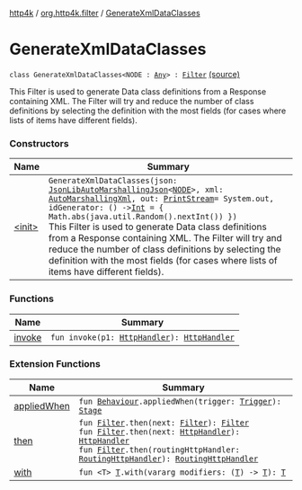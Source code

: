 [http4k](../../index.md) / [org.http4k.filter](../index.md) / [GenerateXmlDataClasses](./index.md)

# GenerateXmlDataClasses

`class GenerateXmlDataClasses<NODE : `[`Any`](https://kotlinlang.org/api/latest/jvm/stdlib/kotlin/-any/index.html)`> : `[`Filter`](../../org.http4k.core/-filter/index.md) [(source)](https://github.com/http4k/http4k/blob/master/http4k-core/src/main/kotlin/org/http4k/filter/GenerateXmlDataClasses.kt#L16)

This Filter is used to generate Data class definitions from a Response containing XML. The Filter will try and reduce
the number of class definitions by selecting the definition with the most fields (for cases where lists of items
have different fields).

### Constructors

| Name | Summary |
|---|---|
| [&lt;init&gt;](-init-.md) | `GenerateXmlDataClasses(json: `[`JsonLibAutoMarshallingJson`](../../org.http4k.format/-json-lib-auto-marshalling-json/index.md)`<`[`NODE`](index.md#NODE)`>, xml: `[`AutoMarshallingXml`](../../org.http4k.format/-auto-marshalling-xml/index.md)`, out: `[`PrintStream`](https://docs.oracle.com/javase/6/docs/api/java/io/PrintStream.html)` = System.out, idGenerator: () -> `[`Int`](https://kotlinlang.org/api/latest/jvm/stdlib/kotlin/-int/index.html)` = { Math.abs(java.util.Random().nextInt()) })`<br>This Filter is used to generate Data class definitions from a Response containing XML. The Filter will try and reduce the number of class definitions by selecting the definition with the most fields (for cases where lists of items have different fields). |

### Functions

| Name | Summary |
|---|---|
| [invoke](invoke.md) | `fun invoke(p1: `[`HttpHandler`](../../org.http4k.core/-http-handler.md)`): `[`HttpHandler`](../../org.http4k.core/-http-handler.md) |

### Extension Functions

| Name | Summary |
|---|---|
| [appliedWhen](../../org.http4k.chaos/applied-when.md) | `fun `[`Behaviour`](../../org.http4k.chaos/-behaviour.md)`.appliedWhen(trigger: `[`Trigger`](../../org.http4k.chaos/-trigger.md)`): `[`Stage`](../../org.http4k.chaos/-stage.md) |
| [then](../../org.http4k.core/then.md) | `fun `[`Filter`](../../org.http4k.core/-filter/index.md)`.then(next: `[`Filter`](../../org.http4k.core/-filter/index.md)`): `[`Filter`](../../org.http4k.core/-filter/index.md)<br>`fun `[`Filter`](../../org.http4k.core/-filter/index.md)`.then(next: `[`HttpHandler`](../../org.http4k.core/-http-handler.md)`): `[`HttpHandler`](../../org.http4k.core/-http-handler.md)<br>`fun `[`Filter`](../../org.http4k.core/-filter/index.md)`.then(routingHttpHandler: `[`RoutingHttpHandler`](../../org.http4k.routing/-routing-http-handler/index.md)`): `[`RoutingHttpHandler`](../../org.http4k.routing/-routing-http-handler/index.md) |
| [with](../../org.http4k.core/with.md) | `fun <T> `[`T`](../../org.http4k.core/with.md#T)`.with(vararg modifiers: (`[`T`](../../org.http4k.core/with.md#T)`) -> `[`T`](../../org.http4k.core/with.md#T)`): `[`T`](../../org.http4k.core/with.md#T) |
